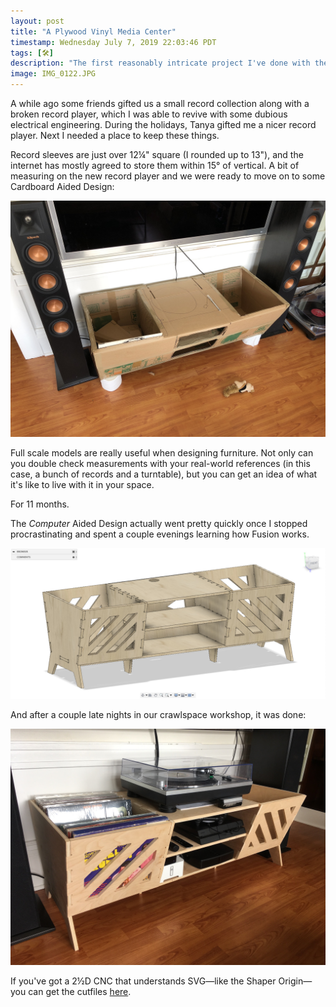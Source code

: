 ```yaml
---
layout: post
title: "A Plywood Vinyl Media Center"
timestamp: Wednesday July 7, 2019 22:03:46 PDT
tags: [🛠]
description: "The first reasonably intricate project I've done with the Shaper Origin"
image: IMG_0122.JPG
---
```


A while ago some friends gifted us a small record collection along with a broken record player, which I was able to revive with some dubious electrical engineering. During the holidays, Tanya gifted me a nicer record player. Next I needed a place to keep these things.

Record sleeves are just over 12¼" square (I rounded up to 13"), and the internet has mostly agreed to store them within 15° of vertical. A bit of measuring on the new record player and we were ready to move on to some Cardboard Aided Design:

![A very rough looking media center, made of cardboard, with two side storage areas for records and a record player scrawled on the surface with a sharpie](55640609302__C8AA64D5-97D8-4664-B439-B6C1230885D7.JPG)

Full scale models are really useful when designing furniture. Not only can you double check measurements with your real-world references (in this case, a bunch of records and a turntable), but you can get an idea of what it's like to live with it in your space.

For 11 months.

The _Computer_ Aided Design actually went pretty quickly once I stopped procrastinating and spent a couple evenings learning how Fusion works.

![A much better looking computer rendering of a wooden version of the cardboard model, absent the sharpie](Screen%20Shot%202019-07-06%20at%201.43.02%20PM.png)

And after a couple late nights in our crawlspace workshop, it was done:

![The finished product, faithful to the render if not the cardboard](IMG_0122.JPG)

If you've got a 2½D CNC that understands SVG—like the Shaper Origin—you can get the cutfiles [here](Media%20Center.zip).
